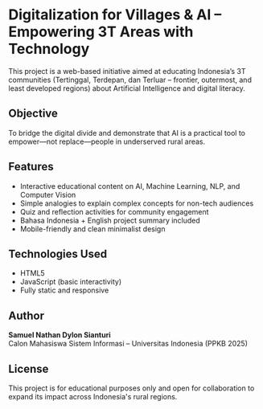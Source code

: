 # Digitalization for Villages & AI – Empowering 3T Areas with Technology

This project is a web-based initiative aimed at educating Indonesia’s 3T communities (Tertinggal, Terdepan, dan Terluar – frontier, outermost, and least developed regions) about Artificial Intelligence and digital literacy.

## Objective

To bridge the digital divide and demonstrate that AI is a practical tool to empower—not replace—people in underserved rural areas.

## Features

- Interactive educational content on AI, Machine Learning, NLP, and Computer Vision
- Simple analogies to explain complex concepts for non-tech audiences
- Quiz and reflection activities for community engagement
- Bahasa Indonesia + English project summary included
- Mobile-friendly and clean minimalist design

## Technologies Used

- HTML5
- JavaScript (basic interactivity)
- Fully static and responsive

## Author

**Samuel Nathan Dylon Sianturi**  
Calon Mahasiswa Sistem Informasi – Universitas Indonesia (PPKB 2025)

## License

This project is for educational purposes only and open for collaboration to expand its impact across Indonesia's rural regions.
